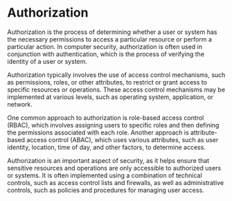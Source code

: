 # Authorization

Authorization is the process of determining whether a user or system has the necessary permissions to access a particular resource or perform a particular action. In computer security, authorization is often used in conjunction with authentication, which is the process of verifying the identity of a user or system.

Authorization typically involves the use of access control mechanisms, such as permissions, roles, or other attributes, to restrict or grant access to specific resources or operations. These access control mechanisms may be implemented at various levels, such as operating system, application, or network.

One common approach to authorization is role-based access control (RBAC), which involves assigning users to specific roles and then defining the permissions associated with each role. Another approach is attribute-based access control (ABAC), which uses various attributes, such as user identity, location, time of day, and other factors, to determine access.

Authorization is an important aspect of security, as it helps ensure that sensitive resources and operations are only accessible to authorized users or systems. It is often implemented using a combination of technical controls, such as access control lists and firewalls, as well as administrative controls, such as policies and procedures for managing user access.
